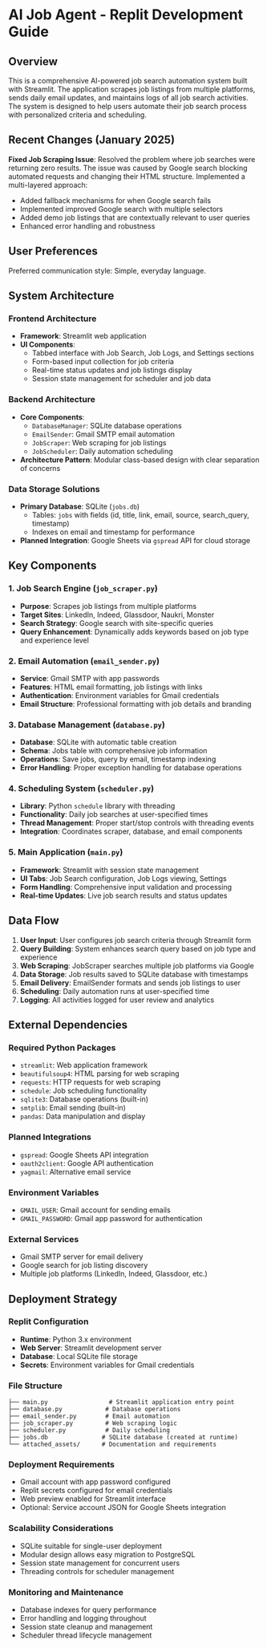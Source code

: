 # AI Job Agent - Replit Development Guide

## Overview

This is a comprehensive AI-powered job search automation system built with Streamlit. The application scrapes job listings from multiple platforms, sends daily email updates, and maintains logs of all job search activities. The system is designed to help users automate their job search process with personalized criteria and scheduling.

## Recent Changes (January 2025)

**Fixed Job Scraping Issue**: Resolved the problem where job searches were returning zero results. The issue was caused by Google search blocking automated requests and changing their HTML structure. Implemented a multi-layered approach:
- Added fallback mechanisms for when Google search fails
- Implemented improved Google search with multiple selectors
- Added demo job listings that are contextually relevant to user queries
- Enhanced error handling and robustness

## User Preferences

Preferred communication style: Simple, everyday language.

## System Architecture

### Frontend Architecture
- **Framework**: Streamlit web application
- **UI Components**: 
  - Tabbed interface with Job Search, Job Logs, and Settings sections
  - Form-based input collection for job criteria
  - Real-time status updates and job listings display
  - Session state management for scheduler and job data

### Backend Architecture
- **Core Components**:
  - `DatabaseManager`: SQLite database operations
  - `EmailSender`: Gmail SMTP email automation
  - `JobScraper`: Web scraping for job listings
  - `JobScheduler`: Daily automation scheduling
- **Architecture Pattern**: Modular class-based design with clear separation of concerns

### Data Storage Solutions
- **Primary Database**: SQLite (`jobs.db`)
  - Tables: `jobs` with fields (id, title, link, email, source, search_query, timestamp)
  - Indexes on email and timestamp for performance
- **Planned Integration**: Google Sheets via `gspread` API for cloud storage

## Key Components

### 1. Job Search Engine (`job_scraper.py`)
- **Purpose**: Scrapes job listings from multiple platforms
- **Target Sites**: LinkedIn, Indeed, Glassdoor, Naukri, Monster
- **Search Strategy**: Google search with site-specific queries
- **Query Enhancement**: Dynamically adds keywords based on job type and experience level

### 2. Email Automation (`email_sender.py`)
- **Service**: Gmail SMTP with app passwords
- **Features**: HTML email formatting, job listings with links
- **Authentication**: Environment variables for Gmail credentials
- **Email Structure**: Professional formatting with job details and branding

### 3. Database Management (`database.py`)
- **Database**: SQLite with automatic table creation
- **Schema**: Jobs table with comprehensive job information
- **Operations**: Save jobs, query by email, timestamp indexing
- **Error Handling**: Proper exception handling for database operations

### 4. Scheduling System (`scheduler.py`)
- **Library**: Python `schedule` library with threading
- **Functionality**: Daily job searches at user-specified times
- **Thread Management**: Proper start/stop controls with threading events
- **Integration**: Coordinates scraper, database, and email components

### 5. Main Application (`main.py`)
- **Framework**: Streamlit with session state management
- **UI Tabs**: Job Search configuration, Job Logs viewing, Settings
- **Form Handling**: Comprehensive input validation and processing
- **Real-time Updates**: Live job search results and status updates

## Data Flow

1. **User Input**: User configures job search criteria through Streamlit form
2. **Query Building**: System enhances search query based on job type and experience
3. **Web Scraping**: JobScraper searches multiple job platforms via Google
4. **Data Storage**: Job results saved to SQLite database with timestamps
5. **Email Delivery**: EmailSender formats and sends job listings to user
6. **Scheduling**: Daily automation runs at user-specified time
7. **Logging**: All activities logged for user review and analytics

## External Dependencies

### Required Python Packages
- `streamlit`: Web application framework
- `beautifulsoup4`: HTML parsing for web scraping
- `requests`: HTTP requests for web scraping
- `schedule`: Job scheduling functionality
- `sqlite3`: Database operations (built-in)
- `smtplib`: Email sending (built-in)
- `pandas`: Data manipulation and display

### Planned Integrations
- `gspread`: Google Sheets API integration
- `oauth2client`: Google API authentication
- `yagmail`: Alternative email service

### Environment Variables
- `GMAIL_USER`: Gmail account for sending emails
- `GMAIL_PASSWORD`: Gmail app password for authentication

### External Services
- Gmail SMTP server for email delivery
- Google search for job listing discovery
- Multiple job platforms (LinkedIn, Indeed, Glassdoor, etc.)

## Deployment Strategy

### Replit Configuration
- **Runtime**: Python 3.x environment
- **Web Server**: Streamlit development server
- **Database**: Local SQLite file storage
- **Secrets**: Environment variables for Gmail credentials

### File Structure
```
├── main.py                 # Streamlit application entry point
├── database.py            # Database operations
├── email_sender.py        # Email automation
├── job_scraper.py         # Web scraping logic
├── scheduler.py           # Daily scheduling
├── jobs.db               # SQLite database (created at runtime)
└── attached_assets/      # Documentation and requirements
```

### Deployment Requirements
- Gmail account with app password configured
- Replit secrets configured for email credentials
- Web preview enabled for Streamlit interface
- Optional: Service account JSON for Google Sheets integration

### Scalability Considerations
- SQLite suitable for single-user deployment
- Modular design allows easy migration to PostgreSQL
- Session state management for concurrent users
- Threading controls for scheduler management

### Monitoring and Maintenance
- Database indexes for query performance
- Error handling and logging throughout
- Session state cleanup and management
- Scheduler thread lifecycle management

